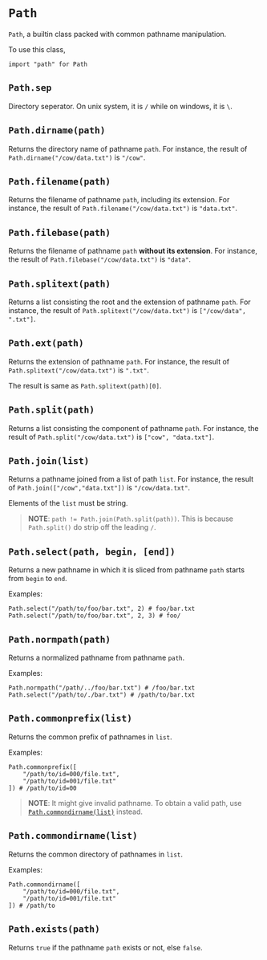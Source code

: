 # `Path`
`Path`, a builtin class packed with common pathname manipulation.

To use this class,
```wren
import "path" for Path
```

## `Path.sep`
Directory seperator. On unix system, it is `/` while on windows, it is `\`.

## `Path.dirname(path)`
Returns the directory name of pathname `path`. For instance, the result of `Path.dirname("/cow/data.txt")` is `"/cow"`.

## `Path.filename(path)`
Returns the filename of pathname `path`, including its extension. For instance, the result of `Path.filename("/cow/data.txt")` is `"data.txt"`.

## `Path.filebase(path)`
Returns the filename of pathname `path` **without its extension**. For instance, the result of `Path.filebase("/cow/data.txt")` is `"data"`.

## `Path.splitext(path)`
Returns a list consisting the root and the extension of pathname `path`. For instance, the result of `Path.splitext("/cow/data.txt")` is `["/cow/data", ".txt"]`.

## `Path.ext(path)`
Returns the extension of pathname `path`. For instance, the result of `Path.splitext("/cow/data.txt")` is `".txt"`.

The result is same as `Path.splitext(path)[0]`.

## `Path.split(path)`
Returns a list consisting the component of pathname `path`. For instance, the result of `Path.split("/cow/data.txt")` is `["cow", "data.txt"]`.

## `Path.join(list)`
Returns a pathname joined from a list of path `list`. For instance, the result of `Path.join(["/cow","data.txt"])` is `"/cow/data.txt"`.

Elements of the `list` must be string.

> **NOTE**: `path != Path.join(Path.split(path))`. This is because `Path.split()` do strip off the leading `/`.

## `Path.select(path, begin, [end])`
Returns a new pathname in which it is sliced from pathname `path` starts from `begin` to `end`. 

Examples:
```wren
Path.select("/path/to/foo/bar.txt", 2) # foo/bar.txt
Path.select("/path/to/foo/bar.txt", 2, 3) # foo/
```

## `Path.normpath(path)`
Returns a normalized pathname from pathname `path`.

Examples:
```wren
Path.normpath("/path/../foo/bar.txt") # /foo/bar.txt
Path.select("/path/to/./bar.txt") # /path/to/bar.txt
```

## `Path.commonprefix(list)`
Returns the common prefix of pathnames in `list`. 

Examples:
```wren
Path.commonprefix([
    "/path/to/id=000/file.txt", 
    "/path/to/id=001/file.txt"
]) # /path/to/id=00
```

> **NOTE**: It might give invalid pathname. To obtain a valid path, use [`Path.commondirname(list)`](#pathcommondirnamelist) instead.

## `Path.commondirname(list)`
Returns the common directory of pathnames in `list`.

Examples:
```wren
Path.commondirname([
    "/path/to/id=000/file.txt", 
    "/path/to/id=001/file.txt"
]) # /path/to
```

## `Path.exists(path)`
Returns `true` if the pathname `path` exists or not, else `false`.